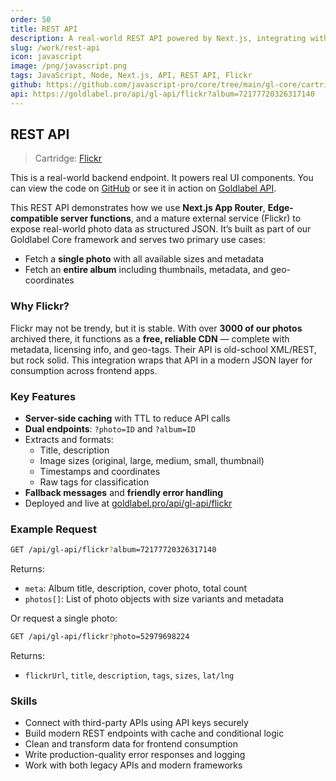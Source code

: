 ```yaml
---
order: 50
title: REST API
description: A real-world REST API powered by Next.js, integrating with the Flickr platform to serve media assets as structured JSON.
slug: /work/rest-api
icon: javascript
image: /png/javascript.png
tags: JavaScript, Node, Next.js, API, REST API, Flickr
github: https://github.com/javascript-pro/core/tree/main/gl-core/cartridges/Flickr
api: https://goldlabel.pro/api/gl-api/flickr?album=72177720326317140
---
```


## REST API

> Cartridge: [Flickr](/free/flickr)

This is a real-world backend endpoint. It powers real UI components. You can view the code on [GitHub](https://github.com/javascript-pro/core/blob/main/app/api/gl-api/flickr/route.ts) or see it in action on [Goldlabel API](https://goldlabel.pro/api/gl-api/flickr?album=72177720326317140).

This REST API demonstrates how we use **Next.js App Router**, **Edge-compatible server functions**, and a mature external service (Flickr) to expose real-world photo data as structured JSON. It’s built as part of our Goldlabel Core framework and serves two primary use cases:

- Fetch a **single photo** with all available sizes and metadata
- Fetch an **entire album** including thumbnails, metadata, and geo-coordinates

### Why Flickr?

Flickr may not be trendy, but it is stable. With over **3000 of our photos** archived there, it functions as a **free, reliable CDN** — complete with metadata, licensing info, and geo-tags. Their API is old-school XML/REST, but rock solid. This integration wraps that API in a modern JSON layer for consumption across frontend apps.

### Key Features

- **Server-side caching** with TTL to reduce API calls
- **Dual endpoints**: `?photo=ID` and `?album=ID`
- Extracts and formats:
  - Title, description
  - Image sizes (original, large, medium, small, thumbnail)
  - Timestamps and coordinates
  - Raw tags for classification
- **Fallback messages** and **friendly error handling**
- Deployed and live at [goldlabel.pro/api/gl-api/flickr](https://goldlabel.pro/api/gl-api/flickr?album=72177720326317140)

### Example Request

```bash
GET /api/gl-api/flickr?album=72177720326317140
```

Returns:

- `meta`: Album title, description, cover photo, total count
- `photos[]`: List of photo objects with size variants and metadata

Or request a single photo:

```bash
GET /api/gl-api/flickr?photo=52979698224
```

Returns:

- `flickrUrl`, `title`, `description`, `tags`, `sizes`, `lat/lng`

### Skills

- Connect with third-party APIs using API keys securely
- Build modern REST endpoints with cache and conditional logic
- Clean and transform data for frontend consumption
- Write production-quality error responses and logging
- Work with both legacy APIs and modern frameworks
